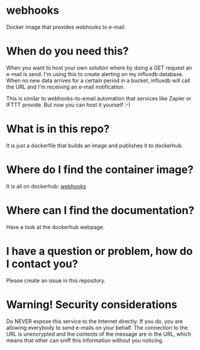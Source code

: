 # webhooks 
Docker image that provides webhooks to e-mail.

# When do you need this?
When you want to host your own solution where by doing a GET request an e-mail is send. I'm using
this to create alerting on my influxdb database. When no new data arrives for a certain period in
a bucket, influxdb will call the URL and I'm receiving an e-mail notification.

This is similar to webhooks-to-email automation that services like Zapier or IFTTT provide. But
now you can host it yourself :-)

# What is in this repo?
It is just a dockerfile that builds an image and publishes it to dockerhub.

# Where do I find the container image?
It is all on dockerhub: [webhooks](https://hub.docker.com/repository/docker/martinh80/webhooks/general)

# Where can I find the documentation?
Have a look at the dockerhub webpage.

# I have a question or problem, how do I contact you?
Please create an issue in this repository.

# Warning! Security considerations
Do NEVER expose this service to the Internet directly. If you do, you are allowing everybody to send
e-mails on your behalf. The connection to the URL is unencrypted and the contents of the message are
in the URL, which means that other can sniff this information without you noticing.
